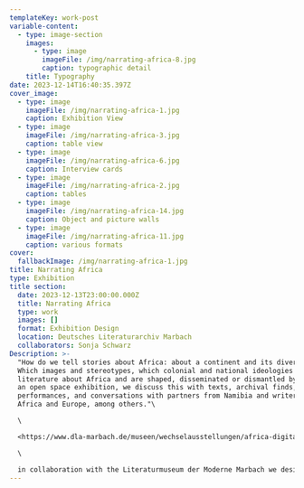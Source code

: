```yaml
---
templateKey: work-post
variable-content:
  - type: image-section
    images:
      - type: image
        imageFile: /img/narrating-africa-8.jpg
        caption: typographic detail
    title: Typography
date: 2023-12-14T16:40:35.397Z
cover_image:
  - type: image
    imageFile: /img/narrating-africa-1.jpg
    caption: Exhibition View
  - type: image
    imageFile: /img/narrating-africa-3.jpg
    caption: table view
  - type: image
    imageFile: /img/narrating-africa-6.jpg
    caption: Interview cards
  - type: image
    imageFile: /img/narrating-africa-2.jpg
    caption: tables
  - type: image
    imageFile: /img/narrating-africa-14.jpg
    caption: Object and picture walls
  - type: image
    imageFile: /img/narrating-africa-11.jpg
    caption: various formats
cover:
  fallbackImage: /img/narrating-africa-1.jpg
title: Narrating Africa
type: Exhibition
title section:
  date: 2023-12-13T23:00:00.000Z
  title: Narrating Africa
  type: work
  images: []
  format: Exhibition Design
  location: Deutsches Literaturarchiv Marbach
  collaborators: Sonja Schwarz
Description: >-
  "How do we tell stories about Africa: about a continent and its diversity?
  Which images and stereotypes, which colonial and national ideologies determine
  literature about Africa and are shaped, disseminated or dismantled by it? In
  an open space exhibition, we discuss this with texts, archival finds, lecture
  performances, and conversations with partners from Namibia and writers from
  Africa and Europe, among others."\

  \

  <https://www.dla-marbach.de/museen/wechselausstellungen/africa-digital/>\

  \

  in collaboration with the Literaturmuseum der Moderne Marbach we designed the exhibition "Narrating Africa", for which we developed a system to transfer content from different curators into one exhibition space. The design concept offers the possibility to add content to the exhibition step by step over a longer period of time and to link it with each other by commenting on it. The table tops are covered with magnetic ferrofoil printed image motifs and quotations and are supplemented by expandable cards and leporellos, which, equipped with magnets, adhere to the table but can also be held in the hands. The visitor is invited to settle down on seat cushions, to open and discover the various contents and to surrender to an unusual sense of space. The visual language can be found on accompanying media such as posters, postcards, the program or the website.
---
```

